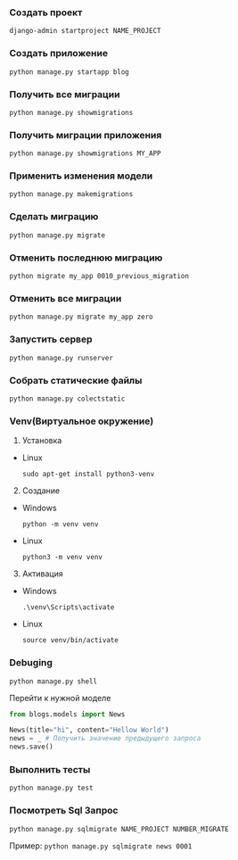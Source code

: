 ### Создать проект
```
django-admin startproject NAME_PROJECT
```

### Создать приложение
```
python manage.py startapp blog
```

### Получить все миграции
```
python manage.py showmigrations
```

### Получить миграции приложения
```
python manage.py showmigrations MY_APP
```

### Применить изменения модели
```
python manage.py makemigrations
```

### Сделать миграцию
```
python manage.py migrate
```

### Отменить последнюю миграцию
```
python migrate my_app 0010_previous_migration 
```

### Отменить все миграции
```
python manage.py migrate my_app zero
```

### Запустить сервер
```
python manage.py runserver
```

### Собрать статические файлы
```
python manage.py colectstatic
```

### Venv(Виртуальное окружение)
1. Установка
  - Linux
  
    `sudo apt-get install python3-venv`
    
2. Создание
  - Windows
  
    `python -m venv venv`
  - Linux
  
    `python3 -m venv venv`

3. Активация
  - Windows
  
    `.\venv\Scripts\activate`
  - Linux
  
    `source venv/bin/activate`

### Debuging
`python manage.py shell`

Перейти к нужной моделе
```python
from blogs.models import News

News(title="hi", content="Hellow World")
news = _ # Получить значение предыдущего запроса
news.save()
```

### Выполнить тесты
`python manage.py test`

### Посмотреть Sql Запрос

`python manage.py sqlmigrate NAME_PROJECT NUMBER_MIGRATE`

Пример:
`python manage.py sqlmigrate news 0001`
